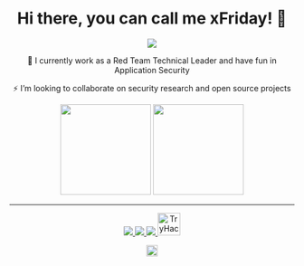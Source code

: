 <h1 align="center">Hi there, you can call me xFriday! 👋</h1>
<p align="center">
  <img src="https://user-images.githubusercontent.com/54555784/187353226-669cd86c-751e-4905-99b3-ec089a1261a7.gif">
</p>

<div align="center">
🔭 I currently work as a Red Team Technical Leader and have fun in Application Security
  
⚡ I’m looking to collaborate on security research and open source projects
</div>

<div align="center">
  <img height="160em" src="https://github-readme-stats.vercel.app/api?username=rodolfomarianocy&show_icons=true&theme=dracula" />
  <img height="160em" src="https://github-readme-stats.vercel.app/api/top-langs/?username=rodolfomarianocy&layout=compact&langs_count=16&theme=dracula" />
</div>

---
<div>
  <p align="center">
    <a href="mailto:rodolfomarianocy@gmail.com" >
    <img src="https://img.shields.io/badge/Gmail-D14836?style=for-the-badge&logo=gmail&logoColor=white" />
    </a>
    <a href="https://rodolfomarianocy.medium.com" >
      <img src="https://img.shields.io/badge/Medium-12100E?style=for-the-badge&logo=medium&logoColor=white" />
    </a>
    <a href="Https://linkedin.com/in/rodolfomarianocy" >
      <img src="https://img.shields.io/badge/LinkedIn-0077B5?style=for-the-badge&logo=linkedin&logoColor=white" />
    </a>
    <a href="https://tryhackme.com/p/xFriday">
      <img height=40 src="https://tryhackme-badges.s3.amazonaws.com/xFriday.png" alt="TryHackMe">
    </a>
  </p>
</div> 

<p align="center">
  <a href="https://hackerone.com/rodolfomarianocy" >
    <img height="20em" src="https://github.com/rodolfomarianocy/rodolfomarianocy/assets/54555784/138f6d26-2fe8-42f1-807a-3f708908dba9" />
  </a>
</p>
